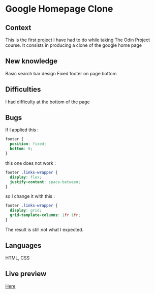 # Google Homepage Clone

## Context

This is the first project I have had to do while taking The Odin Project course.
It consists in producing a clone of the google home page

## New knowledge

Basic search bar design
Fixed footer on page bottom

## Difficulties

I had difficulty at the bottom of the page

## Bugs

If I applied this :

```css
footer {
  position: fixed;
  bottom: 0;
}
```

this one does not work :

```css
footer .links-wrapper {
  display: flex;
  justify-content: space-between;
}
```

so I change it with this :

```css
footer .links-wrapper {
  display: grid;
  grid-template-columns: 1fr 1fr;
}
```

The result is still not what I expected.

## Languages

HTML, CSS

## Live preview

[Here](https://onel2004.github.io/google-homepage/)
